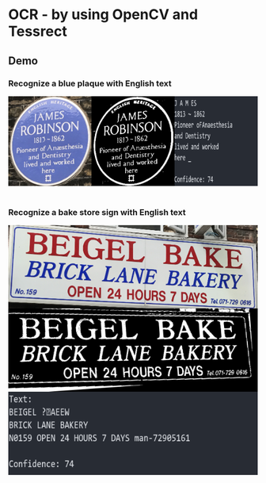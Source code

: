 # OCR - by using OpenCV and Tessrect

## Demo

### Recognize a blue plaque with English text
![image](https://github.com/sfwang20/OCR/blob/master/demo/blueplaque.png)&emsp;

### Recognize a bake store sign with English text
![image](https://github.com/sfwang20/OCR/blob/master/demo/bakestore.png)&emsp;
